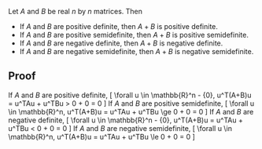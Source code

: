 Let $A$ and $B$ be real $n$ by $n$ matrices. Then

* If $A$ and $B$ are positive definite, then $A+B$ is positive definite.
* If $A$ and $B$ are positive semidefinite, then $A+B$ is positive semidefinite.
* If $A$ and $B$ are negative definite, then $A+B$ is negative definite.
* If $A$ and $B$ are negative semidefinite, then $A+B$ is negative semidefinite.

## Proof

If $A$ and $B$ are positive definite,
\[ \forall u \in \mathbb{R}^n - \{0\}, u^T(A+B)u = u^TAu + u^TBu > 0 + 0 = 0 \]
If $A$ and $B$ are positive semidefinite,
\[ \forall u \in \mathbb{R}^n, u^T(A+B)u = u^TAu + u^TBu \ge 0 + 0 = 0 \]
If $A$ and $B$ are negative definite,
\[ \forall u \in \mathbb{R}^n - \{0\}, u^T(A+B)u = u^TAu + u^TBu < 0 + 0 = 0 \]
If $A$ and $B$ are negative semidefinite,
\[ \forall u \in \mathbb{R}^n, u^T(A+B)u = u^TAu + u^TBu \le 0 + 0 = 0 \]
